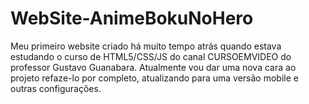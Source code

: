 # WebSite-AnimeBokuNoHero
 Meu primeiro website criado há muito tempo atrás quando estava estudando o curso de HTML5/CSS/JS do canal CURSOEMVIDEO do professor Gustavo Guanabara. Atualmente vou dar uma nova cara ao projeto refaze-lo por completo, atualizando para uma versão mobile e outras configurações.
